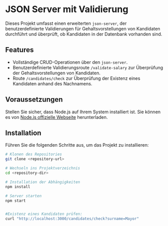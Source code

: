 # JSON Server mit Validierung

Dieses Projekt umfasst einen erweiterten `json-server`, der benutzerdefinierte Validierungen für Gehaltsvorstellungen von Kandidaten durchführt und überprüft, ob Kandidaten in der Datenbank vorhanden sind.

## Features

- Vollständige CRUD-Operationen über den `json-server`.
- Benutzerdefinierte Validierungsroute `/validate-salary` zur Überprüfung der Gehaltsvorstellungen von Kandidaten.
- Route `/candidates/check` zur Überprüfung der Existenz eines Kandidaten anhand des Nachnamens.

## Voraussetzungen

Stellen Sie sicher, dass Node.js auf Ihrem System installiert ist. Sie können es von [Node.js offizielle Webseite](https://nodejs.org/) herunterladen.

## Installation

Führen Sie die folgenden Schritte aus, um das Projekt zu installieren:

```bash
# Klonen des Repositories
git clone <repository-url>

# Wechseln ins Projektverzeichnis
cd <repository-dir>

# Installation der Abhängigkeiten
npm install

# Server starten
npm start


#Existenz eines Kandidaten prüfen:
curl "http://localhost:3000/candidates/check?surname=Mayor"
